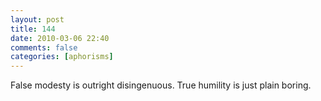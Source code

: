 ```yaml
---
layout: post
title: 144
date: 2010-03-06 22:40
comments: false
categories: [aphorisms]
---
```


False modesty is outright disingenuous. True humility is just plain boring.
